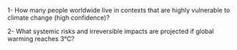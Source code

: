 1- How many people worldwide live in contexts that are highly vulnerable to climate change (high confidence)?

2- What systemic risks and irreversible impacts are projected if global warming reaches 3°C?
